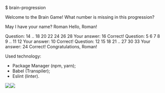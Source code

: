 $ brain-progression

Welcome to the Brain Game!
What number is missing in this progression?

May I have your name? Roman
Hello, Roman!

Question: 14 .. 18 20 22 24 26 28
Your answer: 16
Correct!
Question: 5 6 7 8 9 .. 11 12
Your answer: 10
Correct!
Question: 12 15 18 21 .. 27 30 33
Your answer: 24
Correct!
Congratulations, Roman!

Used technology:
- Package Manager (npm, yarn);
- Babel (Transpiler);
- Eslint (linter).

<img src="https://api.codeclimate.com/v1/badges/b6bd03d104b32d0ffd99/maintainability" /><img src="https://api.codeclimate.com/v1/badges/b6bd03d104b32d0ffd99/test_coverage" />
